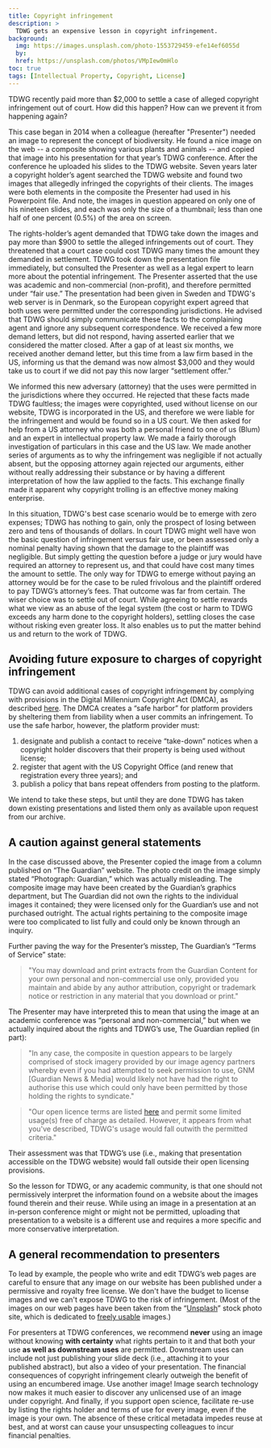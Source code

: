 ```yaml
---
title: Copyright infringement
description: >
  TDWG gets an expensive lesson in copyright infringement.
background:
  img: https://images.unsplash.com/photo-1553729459-efe14ef6055d
  by: 
  href: https://unsplash.com/photos/VMpIew0mHlo
toc: true
tags: [Intellectual Property, Copyright, License]
---
```


TDWG recently paid more than $2,000 to settle a case of alleged copyright infringement out of court. How did this happen? How can we prevent it from happening again?

This case began in 2014 when a colleague (hereafter "Presenter") needed an image to represent the concept of biodiversity. He found a nice image on the web -- a composite showing various plants and animals -- and copied that image into his presentation for that year’s TDWG conference. After the conference he uploaded his slides to the TDWG website. Seven years later a copyright holder’s agent searched the TDWG website and found two images that allegedly infringed the copyrights of their clients. The images were both elements in the composite the Presenter had used in his Powerpoint file. And note, the images in question appeared on only one of his nineteen slides, and each was only the size of a thumbnail; less than one half of one percent (0.5%) of the area on screen.

The rights-holder’s agent demanded that TDWG take down the images and pay more than $900 to settle the alleged infringements out of court. They threatened that a court case could cost TDWG many times the amount they demanded in settlement. TDWG took down the presentation file immediately, but consulted the Presenter as well as a legal expert to learn more about the potential infringement. The Presenter asserted that the use was academic and non-commercial (non-profit), and therefore permitted under “fair use.” The presentation had been given in Sweden and TDWG's web server is in Denmark, so the European copyright expert agreed that both uses were permitted under the corresponding jurisdictions. He advised that TDWG should simply communicate these facts to the complaining agent and ignore any subsequent correspondence. We received a few more demand letters, but did not respond, having asserted earlier that we considered the matter closed. After a gap of at least six months, we received another demand letter, but this time from a law firm based in the US, informing us that the demand was now almost $3,000 and they would take us to court if we did not pay this now larger “settlement offer.”

We informed this new adversary (attorney) that the uses were permitted in the jurisdictions where they occurred. He rejected that these facts made TDWG faultless; the images were copyrighted, used without license on our website, TDWG is incorporated in the US, and therefore we were liable for the infringement and would be found so in a US court. We then asked for help from a US attorney who was both a personal friend to one of us (Blum) and an expert in intellectual property law. We made a fairly thorough investigation of particulars in this case and the US law. We made another series of arguments as to why the infringement was negligible if not actually absent, but the opposing attorney again rejected our arguments, either without really addressing their substance or by having a different interpretation of how the law applied to the facts. This exchange finally made it apparent why copyright trolling is an effective money making enterprise.

In this situation, TDWG's best case scenario would be to emerge with zero expenses; TDWG has nothing to gain, only the prospect of losing between zero and tens of thousands of dollars. In court TDWG might well have won the basic question of infringement versus fair use, or been assessed only a nominal penalty having shown that the damage to the plaintiff was negligible. But simply getting the question before a judge or jury would have required an attorney to represent us, and that could have cost many times the amount to settle. The only way for TDWG to emerge without paying an attorney would be for the case to be ruled frivolous and the plaintiff ordered to pay TDWG’s attorney’s fees. That outcome was far from certain. The wiser choice was to settle out of court. While agreeing to settle rewards what we view as an abuse of the legal system (the cost or harm to TDWG exceeds any harm done to the copyright holders), settling closes the case without risking even greater loss. It also enables us to put the matter behind us and return to the work of TDWG.

## Avoiding future exposure to charges of copyright infringement

TDWG can avoid additional cases of copyright infringement by complying with provisions in the Digital Millennium Copyright Act (DMCA), as described [here](https://assets.fenwick.com/legacy/FenwickDocuments/DMCA-QA.pdf). The DMCA creates a “safe harbor” for platform providers by sheltering them from liability when a user commits an infringement. To use the safe harbor, however, the platform provider must:

1. designate and publish a contact to receive “take-down” notices when a copyright holder discovers that their property is being used without license;
2. register that agent with the US Copyright Office (and renew that registration every three years); and
3. publish a policy that bans repeat offenders from posting to the platform.

We intend to take these steps, but until they are done TDWG has taken down existing presentations and listed them only as available upon request from our archive.

## A caution against general statements

In the case discussed above, the Presenter copied the image from a column published on “The Guardian” website. The photo credit on the image simply stated “Photograph: Guardian,” which was actually misleading. The composite image may have been created by the Guardian’s graphics department, but The Guardian did not own the rights to the individual images it contained; they were licensed only for the Guardian’s use and not purchased outright. The actual rights pertaining to the composite image were too complicated to list fully and could only be known through an inquiry.

Further paving the way for the Presenter’s misstep, The Guardian’s “Terms of Service” state:

> "You may download and print extracts from the Guardian Content for your own personal and non-commercial use only, provided you maintain and abide by any author attribution, copyright or trademark notice or restriction in any material that you download or print."

The Presenter may have interpreted this to mean that using the image at an academic conference was “personal and non-commercial,” but when we actually inquired about the rights and TDWG’s use, The Guardian replied (in part):

> "In any case, the composite in question appears to be largely comprised of stock imagery provided by our image agency partners whereby even if you had attempted to seek permission to use, GNM [Guardian News & Media] would likely not have had the right to authorise this use which could only have been permitted by those holding the rights to syndicate."

> "Our open licence terms are listed [here](http://syndication.theguardian.com/open-licence-terms/) and permit some limited usage(s) free of charge as detailed. However, it appears from what you've described, TDWG's usage would fall outwith the permitted criteria."

Their assessment was that TDWG’s use (i.e., making that presentation accessible on the TDWG website) would fall outside their open licensing provisions.

So the lesson for TDWG, or any academic community, is that one should not permissively interpret the information found on a website about the images found therein and their reuse. While using an image in a presentation at an in-person conference might or might not be permitted, uploading that presentation to a website is a different use and requires a more specific and more conservative interpretation.

## A general recommendation to presenters

To lead by example, the people who write and edit TDWG’s web pages are careful to ensure that any image on our website has been published under a permissive and royalty free license. We don't have the budget to license images and we can't expose TDWG to the risk of infringement. (Most of the images on our web pages have been taken from the “[Unsplash](https://unsplash.com/)” stock photo site, which is dedicated to [freely usable](https://unsplash.com/license) images.)

For presenters at TDWG conferences, we recommend **never** using an image without knowing **with certainty** what rights pertain to it and that both your use **as well as downstream uses** are permitted. Downstream uses can include not just publishing your slide deck (i.e., attaching it to your published abstract), but also a video of your presentation. The financial consequences of copyright infringement clearly outweigh the benefit of using an encumbered image. Use another image! Image search technology now makes it much easier to discover any unlicensed use of an image under copyright. And finally, if you support open science, facilitate re-use by listing the rights holder and terms of use for every image, even if the image is your own. The absence of these critical metadata impedes reuse at best, and at worst can cause your unsuspecting colleagues to incur financial penalties.
